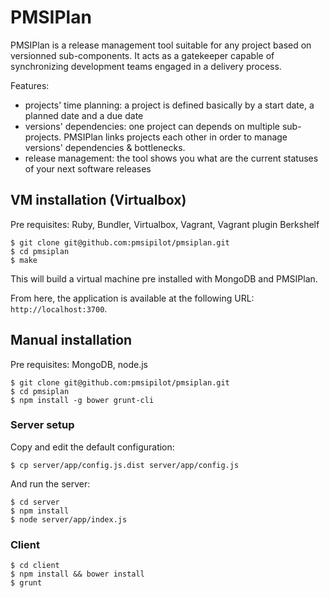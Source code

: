 # PMSIPlan

PMSIPlan is a release management tool suitable for any project based on versionned sub-components. It acts as a gatekeeper capable of synchronizing development teams engaged in a delivery process. 

Features:
* projects' time planning: a project is defined basically by a start date, a planned date and a due date
* versions' dependencies: one project can depends on multiple sub-projects. PMSIPlan links projects each other in order to manage versions' dependencies & bottlenecks.
* release management: the tool shows you what are the current statuses of your next software releases


## VM installation (Virtualbox)

Pre requisites: Ruby, Bundler, Virtualbox, Vagrant, Vagrant plugin Berkshelf

```shell
$ git clone git@github.com:pmsipilot/pmsiplan.git
$ cd pmsiplan
$ make
```

This will build a virtual machine pre installed with MongoDB and PMSIPlan.

From here, the application is available at the following URL: `http://localhost:3700`.

## Manual installation

Pre requisites: MongoDB, node.js

```shell
$ git clone git@github.com:pmsipilot/pmsiplan.git
$ cd pmsiplan
$ npm install -g bower grunt-cli
```

### Server setup

Copy and edit the default configuration:

```shell
$ cp server/app/config.js.dist server/app/config.js
```

And run the server:

```shell
$ cd server
$ npm install
$ node server/app/index.js
```

### Client

```shell
$ cd client
$ npm install && bower install
$ grunt
```

